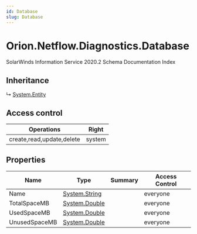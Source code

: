 ```yaml
---
id: Database
slug: Database
---
```


# Orion.Netflow.Diagnostics.Database

SolarWinds Information Service 2020.2 Schema Documentation Index

## Inheritance

↳ [System.Entity](./../System/Entity)

## Access control

| Operations | Right |
| ------ | ------ |
| create,read,update,delete | system |

## Properties

| Name | Type | Summary | Access Control |
| ------ | ------ | ------ | ------ |
| Name | [System.String](https://docs.microsoft.com/en-us/dotnet/api/system.string) |  | everyone |
| TotalSpaceMB | [System.Double](https://docs.microsoft.com/en-us/dotnet/api/system.double) |  | everyone |
| UsedSpaceMB | [System.Double](https://docs.microsoft.com/en-us/dotnet/api/system.double) |  | everyone |
| UnusedSpaceMB | [System.Double](https://docs.microsoft.com/en-us/dotnet/api/system.double) |  | everyone |

